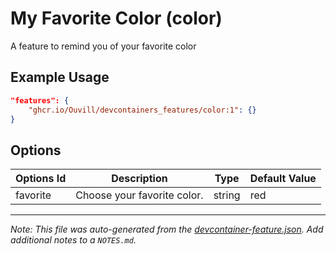 
# My Favorite Color (color)

A feature to remind you of your favorite color

## Example Usage

```json
"features": {
    "ghcr.io/Ouvill/devcontainers_features/color:1": {}
}
```

## Options

| Options Id | Description | Type | Default Value |
|-----|-----|-----|-----|
| favorite | Choose your favorite color. | string | red |



---

_Note: This file was auto-generated from the [devcontainer-feature.json](https://github.com/Ouvill/devcontainers_features/blob/main/src/color/devcontainer-feature.json).  Add additional notes to a `NOTES.md`._
